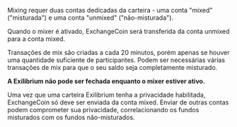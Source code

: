 Mixing requer duas contas dedicadas da carteira - uma conta "mixed" ("misturada") e uma conta "unmixed" ("não-misturada").

Quando o mixer é ativado, ExchangeCoin será transferida da conta unmixed para a conta mixed.

Transações de mix são criadas a cada 20 minutos, porém apenas se houver uma quantidade suficiente de participantes. Podem ser necessárias várias transações de mix para que o seu saldo seja completamente misturado.

**A Exilibrium não pode ser fechada enquanto o mixer estiver ativo.**

Uma vez que uma carteira Exilibrium tenha a privacidade habilitada, ExchangeCoin só deve ser enviada da conta mixed. Enviar de outras contas podem comprometer sua privacidade, correlacionando os fundos misturados com os fundos não-misturados.
